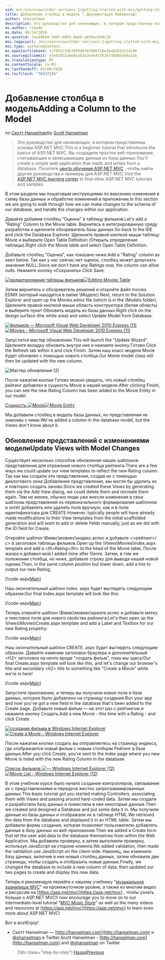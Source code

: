```yaml
---
uid: mvc/overview/older-versions-1/getting-started-with-mvc/getting-started-with-mvc-part8
title: Добавление столбца в модель | Документация Майкрософт
author: shanselman
description: Это руководство для начинающих, в котором представлены основы ASP.NET MVC. Создание простого веб-приложения, считывающего и записывающего данные из базы данных.
ms.author: riande
ms.date: 08/14/2010
ms.assetid: 7ae696b9-348f-4993-8ebb-a838acbe0c28
msc.legacyurl: /mvc/overview/older-versions-1/getting-started-with-mvc/getting-started-with-mvc-part8
msc.type: authoredcontent
ms.openlocfilehash: 1cf092c3db3959d6f47006f1be2ba82833c5dc06
ms.sourcegitcommit: e7e91932a6e91a63e2e46417626f39d6b244a3ab
ms.translationtype: MT
ms.contentlocale: ru-RU
ms.lasthandoff: 03/06/2020
ms.locfileid: "78437226"
---
```

# <a name="adding-a-column-to-the-model"></a><span data-ttu-id="4eb2a-104">Добавление столбца в модель</span><span class="sxs-lookup"><span data-stu-id="4eb2a-104">Adding a Column to the Model</span></span>

<span data-ttu-id="4eb2a-105">по [Скотт Hanselman](https://github.com/shanselman)</span><span class="sxs-lookup"><span data-stu-id="4eb2a-105">by [Scott Hanselman](https://github.com/shanselman)</span></span>

> <span data-ttu-id="4eb2a-106">Это руководство для начинающих, в котором представлены основы ASP.NET MVC.</span><span class="sxs-lookup"><span data-stu-id="4eb2a-106">This is a beginner tutorial that introduces the basics of ASP.NET MVC.</span></span> <span data-ttu-id="4eb2a-107">Вы создадите простое веб-приложение, считывающее и записывающее данные из базы данных.</span><span class="sxs-lookup"><span data-stu-id="4eb2a-107">You'll create a simple web application that reads and writes from a database.</span></span> <span data-ttu-id="4eb2a-108">Посетите [центр обучения ASP.NET MVC](../../../index.md) , чтобы найти другие руководства и примеры для ASP.NET MVC.</span><span class="sxs-lookup"><span data-stu-id="4eb2a-108">Visit the [ASP.NET MVC learning center](../../../index.md) to find other ASP.NET MVC tutorials and samples.</span></span>

<span data-ttu-id="4eb2a-109">В этом разделе мы пошаговым инструкциями по внесению изменений в схему базы данных и обработке изменений в приложении.</span><span class="sxs-lookup"><span data-stu-id="4eb2a-109">In this section we are going to walk through how we can make changes to the schema of our database, and handle the changes within our application.</span></span>

<span data-ttu-id="4eb2a-110">Давайте добавим столбец "Оценка" в таблицу фильмов.</span><span class="sxs-lookup"><span data-stu-id="4eb2a-110">Let's add a "Rating" Column to the Movie table.</span></span> <span data-ttu-id="4eb2a-111">Вернитесь в интегрированную среду разработки и щелкните обозреватель базы данных.</span><span class="sxs-lookup"><span data-stu-id="4eb2a-111">Go back to the IDE and click the Database Explorer.</span></span> <span data-ttu-id="4eb2a-112">Щелкните правой кнопкой мыши таблицу Movie и выберите Open Table Definition (Открыть определение таблицы).</span><span class="sxs-lookup"><span data-stu-id="4eb2a-112">Right click the Movie table and select Open Table Definition.</span></span>

<span data-ttu-id="4eb2a-113">Добавьте столбец "Оценка", как показано ниже.</span><span class="sxs-lookup"><span data-stu-id="4eb2a-113">Add a "Rating" column as seen below.</span></span> <span data-ttu-id="4eb2a-114">Так как у нас сейчас нет оценок, столбец может допускать значения NULL.</span><span class="sxs-lookup"><span data-stu-id="4eb2a-114">Since we don't have any Ratings now, the column can allow nulls.</span></span> <span data-ttu-id="4eb2a-115">Нажмите кнопку «Сохранить».</span><span class="sxs-lookup"><span data-stu-id="4eb2a-115">Click Save.</span></span>

<span data-ttu-id="4eb2a-116">[![редактирования таблицы фильмов](getting-started-with-mvc-part8/_static/image2.png)](getting-started-with-mvc-part8/_static/image1.png)</span><span class="sxs-lookup"><span data-stu-id="4eb2a-116">[![Editing Movies Table](getting-started-with-mvc-part8/_static/image2.png)](getting-started-with-mvc-part8/_static/image1.png)</span></span>

<span data-ttu-id="4eb2a-117">Затем вернитесь к обозреватель решений и откройте файл movies. EDMX (который находится в папке \Моделс).</span><span class="sxs-lookup"><span data-stu-id="4eb2a-117">Next, return to the Solution Explorer and open up the Movies.edmx file (which is in the \Models folder).</span></span> <span data-ttu-id="4eb2a-118">Щелкните правой кнопкой мыши область конструктора (белая область) и выберите пункт Обновить модель из базы данных.</span><span class="sxs-lookup"><span data-stu-id="4eb2a-118">Right click on the design surface (the white area) and select Update Model from Database.</span></span>

<span data-ttu-id="4eb2a-119">[![фильмов — Microsoft Visual Web Developer 2010 Express (11)](getting-started-with-mvc-part8/_static/image4.png)](getting-started-with-mvc-part8/_static/image3.png)</span><span class="sxs-lookup"><span data-stu-id="4eb2a-119">[![Movies - Microsoft Visual Web Developer 2010 Express (11)](getting-started-with-mvc-part8/_static/image4.png)](getting-started-with-mvc-part8/_static/image3.png)</span></span>

<span data-ttu-id="4eb2a-120">Запустится мастер обновления.</span><span class="sxs-lookup"><span data-stu-id="4eb2a-120">This will launch the "Update Wizard".</span></span> <span data-ttu-id="4eb2a-121">Щелкните вкладку обновить внутри нее и нажмите кнопку Готово.</span><span class="sxs-lookup"><span data-stu-id="4eb2a-121">Click the Refresh tab within it and click Finish.</span></span> <span data-ttu-id="4eb2a-122">Затем наш класс модели Movie будет обновлен с помощью нового столбца.</span><span class="sxs-lookup"><span data-stu-id="4eb2a-122">Our Movie model class will then be updated with the new column.</span></span>

![Мастер обновления (2)](getting-started-with-mvc-part8/_static/image5.png)

<span data-ttu-id="4eb2a-124">После нажатия кнопки Готово можно увидеть, что новый столбец рейтинг добавлен в сущность Movie в нашей модели.</span><span class="sxs-lookup"><span data-stu-id="4eb2a-124">After clicking Finish, you can see the new Rating Column has been added to the Movie Entity in our model.</span></span>

<span data-ttu-id="4eb2a-125">[Сущность ![Movie](getting-started-with-mvc-part8/_static/image7.png)](getting-started-with-mvc-part8/_static/image6.png)</span><span class="sxs-lookup"><span data-stu-id="4eb2a-125">[![Movie Entity](getting-started-with-mvc-part8/_static/image7.png)](getting-started-with-mvc-part8/_static/image6.png)</span></span>

<span data-ttu-id="4eb2a-126">Мы добавили столбец в модель базы данных, но представления не знакомы с ними.</span><span class="sxs-lookup"><span data-stu-id="4eb2a-126">We've added a column in the database model, but the Views don't know about it.</span></span>

## <a name="update-views-with-model-changes"></a><span data-ttu-id="4eb2a-127">Обновление представлений с изменениями модели</span><span class="sxs-lookup"><span data-stu-id="4eb2a-127">Update Views with Model Changes</span></span>

<span data-ttu-id="4eb2a-128">Существует несколько способов обновления наших шаблонов представления для отражения нового столбца рейтинга.</span><span class="sxs-lookup"><span data-stu-id="4eb2a-128">There are a few ways we could update our view templates to reflect the new Rating column.</span></span> <span data-ttu-id="4eb2a-129">Так как мы создали эти представления, создав их с помощью диалогового окна Добавление представления, мы могли бы удалить их и повторно создать заново.</span><span class="sxs-lookup"><span data-stu-id="4eb2a-129">Since we created these Views by generating them via the Add View dialog, we could delete them and recreate them again.</span></span> <span data-ttu-id="4eb2a-130">Тем не менее, обычно люди уже внесли изменения в свои шаблоны представлений из первоначального формирования шаблонов и хотят добавлять или удалять поля вручную, как и в поле идентификатора для CREATE.</span><span class="sxs-lookup"><span data-stu-id="4eb2a-130">However, typically people will have already made modifications to their View templates from the initial scaffolded generation and will want to add or delete fields manually, just as we did with the ID field for Create.</span></span>

<span data-ttu-id="4eb2a-131">Откройте шаблон \Виевс\мовиес\индекс.аспкс и добавьте &lt;&gt;рейтинг&lt;/с&gt; в заголовок таблицы фильмов.</span><span class="sxs-lookup"><span data-stu-id="4eb2a-131">Open up the \Views\Movies\Index.aspx template and add a &lt;th&gt;Rating&lt;/th&gt; to the head of the Movie table.</span></span> <span data-ttu-id="4eb2a-132">После жанра я добавил мой.</span><span class="sxs-lookup"><span data-stu-id="4eb2a-132">I added mine after Genre.</span></span> <span data-ttu-id="4eb2a-133">Затем, в том же положении столбца, но ниже, добавьте строку для вывода нашей новой оценки.</span><span class="sxs-lookup"><span data-stu-id="4eb2a-133">Then, in the same column position but lower down, add a line to output our new Rating.</span></span>

[!code-aspx[Main](getting-started-with-mvc-part8/samples/sample1.aspx)]

<span data-ttu-id="4eb2a-134">Наш окончательный шаблон index. aspx будет выглядеть следующим образом:</span><span class="sxs-lookup"><span data-stu-id="4eb2a-134">Our final Index.aspx template will look like this:</span></span>

[!code-aspx[Main](getting-started-with-mvc-part8/samples/sample2.aspx)]

<span data-ttu-id="4eb2a-135">Теперь откройте шаблон \Виевс\мовиес\креате.аспкс и добавьте метку и текстовое поле для нового свойства рейтинга:</span><span class="sxs-lookup"><span data-stu-id="4eb2a-135">Let's then open up the \Views\Movies\Create.aspx template and add a Label and Textbox for our new Rating property:</span></span>

[!code-aspx[Main](getting-started-with-mvc-part8/samples/sample3.aspx)]

<span data-ttu-id="4eb2a-136">Наш окончательный шаблон CREATE. aspx будет выглядеть следующим образом. Давайте изменим заголовок браузера и дополнительный &lt;H2&gt; заголовок на нечто вроде "создать фильм", пока мы здесь!</span><span class="sxs-lookup"><span data-stu-id="4eb2a-136">Our final Create.aspx template will look like this, and let's change our browser's title and secondary &lt;h2&gt; title to something like "Create a Movie" while we're in here!</span></span>

[!code-aspx[Main](getting-started-with-mvc-part8/samples/sample4.aspx)]

<span data-ttu-id="4eb2a-137">Запустите приложение, и теперь вы получили новое поле в базе данных, которое было добавлено на страницу создания.</span><span class="sxs-lookup"><span data-stu-id="4eb2a-137">Run your app and now you've got a new field in the database that's been added to the Create page.</span></span> <span data-ttu-id="4eb2a-138">Добавьте новый фильм — на этот раз с рейтингом и нажмите кнопку Создать.</span><span class="sxs-lookup"><span data-stu-id="4eb2a-138">Add a new Movie - this time with a Rating - and click Create.</span></span>

<span data-ttu-id="4eb2a-139">[![создания фильма в Windows Internet Explorer](getting-started-with-mvc-part8/_static/image9.png)](getting-started-with-mvc-part8/_static/image8.png)</span><span class="sxs-lookup"><span data-stu-id="4eb2a-139">[![Create a Movie - Windows Internet Explorer](getting-started-with-mvc-part8/_static/image9.png)](getting-started-with-mvc-part8/_static/image8.png)</span></span>

<span data-ttu-id="4eb2a-140">После нажатия кнопки создать вы отправляетесь на страницу индекса, где отображается новый фильм с новым столбцом Рейтинг в базе данных.</span><span class="sxs-lookup"><span data-stu-id="4eb2a-140">After you click Create, you're sent to the Index page where you new Movie is listed with the new Rating Column in the database</span></span>

<span data-ttu-id="4eb2a-141">[Список фильмов ![— Windows Internet Explorer (12)](getting-started-with-mvc-part8/_static/image11.png)](getting-started-with-mvc-part8/_static/image10.png)</span><span class="sxs-lookup"><span data-stu-id="4eb2a-141">[![Movie List - Windows Internet Explorer (12)](getting-started-with-mvc-part8/_static/image11.png)](getting-started-with-mvc-part8/_static/image10.png)</span></span>

<span data-ttu-id="4eb2a-142">В этом учебном курсе было начато создание контроллеров, связывание их с представлениями и передача жестко запрограммированных данных.</span><span class="sxs-lookup"><span data-stu-id="4eb2a-142">This basic tutorial got you started making Controllers, associating them with Views and passing around hard-coded data.</span></span> <span data-ttu-id="4eb2a-143">Затем мы создали и разработали базу данных и поместили в нее некоторые данные.</span><span class="sxs-lookup"><span data-stu-id="4eb2a-143">Then we created and designed a Database and put some data it in.</span></span> <span data-ttu-id="4eb2a-144">Мы получили данные из базы данных и отображали их в таблице HTML.</span><span class="sxs-lookup"><span data-stu-id="4eb2a-144">We retrieved the data from the database and displayed it in an HTML table.</span></span> <span data-ttu-id="4eb2a-145">Затем мы добавили форму создания, которая позволяет пользователю добавлять данные в базу данных из веб-приложения.</span><span class="sxs-lookup"><span data-stu-id="4eb2a-145">Then we added a Create form that let the user add data to the database themselves from within the Web Application.</span></span> <span data-ttu-id="4eb2a-146">Мы добавили проверку, а затем выполнили проверку, используя JavaScript на стороне клиента.</span><span class="sxs-lookup"><span data-stu-id="4eb2a-146">We added validation, then made the validation use JavaScript on the client-side.</span></span> <span data-ttu-id="4eb2a-147">Наконец, мы изменили базу данных, включив в нее новый столбец данных, затем обновили две страницы, чтобы создать и отобразить новые данные.</span><span class="sxs-lookup"><span data-stu-id="4eb2a-147">Finally, we changed the database to include a new column of data, then updated our two pages to create and display this new data.</span></span>

<span data-ttu-id="4eb2a-148">Теперь я рекомендую перейти к нашему учебнику "[музыкальное хранилище MVC](../../older-versions/mvc-music-store/mvc-music-store-part-1.md)" на промежуточном уровне, а также ко многим видео и ресурсам на [https://asp.net/mvc](https://asp.net/mvc) , чтобы узнать больше о ASP.NET MVC!</span><span class="sxs-lookup"><span data-stu-id="4eb2a-148">I now encourage you to move on to our intermediate-level tutorial "[MVC Music Store](../../older-versions/mvc-music-store/mvc-music-store-part-1.md)" as well as the many videos and resources at [https://asp.net/mvc](https://asp.net/mvc) to learn even more about ASP.NET MVC!</span></span>

<span data-ttu-id="4eb2a-149">Вот и все!</span><span class="sxs-lookup"><span data-stu-id="4eb2a-149">Enjoy!</span></span>

- <span data-ttu-id="4eb2a-150">Скотт Hanselman — [http://hanselman.com](http://hanselman.com) и [@shanselman](http://twitter.com/shanselman) в Twitter.</span><span class="sxs-lookup"><span data-stu-id="4eb2a-150">Scott Hanselman - [http://hanselman.com](http://hanselman.com) and [@shanselman](http://twitter.com/shanselman) on Twitter.</span></span>

> [!div class="step-by-step"]
> [<span data-ttu-id="4eb2a-151">Назад</span><span class="sxs-lookup"><span data-stu-id="4eb2a-151">Previous</span></span>](getting-started-with-mvc-part7.md)
